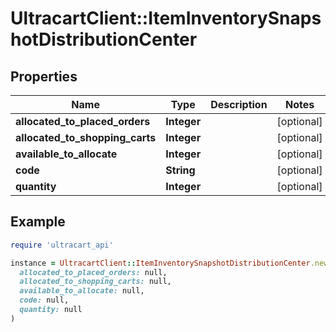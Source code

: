 # UltracartClient::ItemInventorySnapshotDistributionCenter

## Properties

| Name | Type | Description | Notes |
| ---- | ---- | ----------- | ----- |
| **allocated_to_placed_orders** | **Integer** |  | [optional] |
| **allocated_to_shopping_carts** | **Integer** |  | [optional] |
| **available_to_allocate** | **Integer** |  | [optional] |
| **code** | **String** |  | [optional] |
| **quantity** | **Integer** |  | [optional] |

## Example

```ruby
require 'ultracart_api'

instance = UltracartClient::ItemInventorySnapshotDistributionCenter.new(
  allocated_to_placed_orders: null,
  allocated_to_shopping_carts: null,
  available_to_allocate: null,
  code: null,
  quantity: null
)
```

